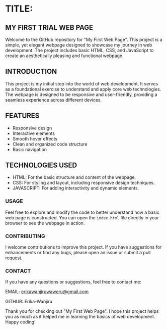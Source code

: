 <h1>TITLE:</h1> 
<h2> MY FIRST TRIAL WEB PAGE </h2>

 <p> Welcome to the GitHub repository for "My First Web Page". This project is a simple, yet elegant webpage designed to showcase my journey in web development. The project includes basic HTML, CSS, and JavaScript to create an aesthetically pleasing and functional webpage. </p>

 <h2> INTRODUCTION </h2>

 <p> This project is my initial step into the world of web development. It serves as a foundational exercise to understand and apply core web technologies. The webpage is designed to be responsive and user-friendly, providing a seamless experience across different devices. </p>

<h2> FEATURES </h2>

- Responsive design
- Interactive elements
- Smooth hover effects
- Clean and organized code structure
- Basic navigation

<h2> TECHNOLOGIES USED </h2>

- HTML: For the basic structure and content of the webpage.
- CSS: For styling and layout, including responsive design techniques.
- JAVASCRIPT: For adding interactivity and dynamic elements.

<h3> USAGE </h3>

Feel free to explore and modify the code to better understand how a basic web page is constructed. You can open the `index.html` file directly in your browser to see the webpage in action.

<h3> CONTRIBUTING </h3>

I welcome contributions to improve this project. If you have suggestions for enhancements or find any bugs, please open an issue or submit a pull request. 

<h3> CONTACT </h3>

If you have any questions or suggestions, feel free to contact me:

EMAIL: erikawanjiruwaweru@gmail.com

GITHUB: Erika-Wanjiru

Thank you for checking out "My First Web Page". I hope this project helps you as much as it helped me in learning the basics of web development. Happy coding!
